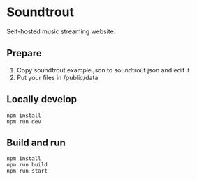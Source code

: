 # Soundtrout

Self-hosted music streaming website.

## Prepare

1. Copy soundtrout.example.json to soundtrout.json and edit it
2. Put your files in /public/data

## Locally develop

```
npm install
npm run dev
```

## Build and run

```
npm install
npm run build
npm run start
```
